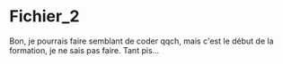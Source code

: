 Fichier_2
=====

Bon, je pourrais faire semblant de coder qqch, mais c'est le début de la formation, je ne sais pas faire.
Tant pis...


